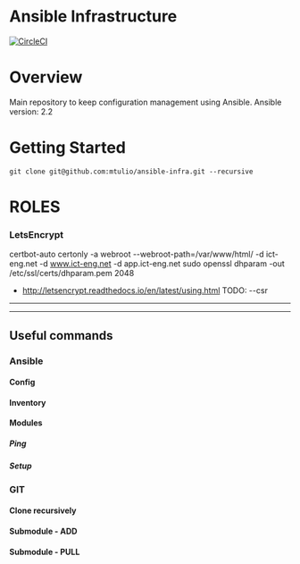 Ansible Infrastructure
======================

[![CircleCI](https://circleci.com/gh/mtulio/ansible-infra.svg?style=svg)](https://circleci.com/gh/mtulio/ansible-infra)


Overview
========

Main repository to keep configuration management using Ansible.
Ansible version: 2.2


Getting Started
===============

`git clone git@github.com:mtulio/ansible-infra.git --recursive`


ROLES
=====

### LetsEncrypt

certbot-auto certonly -a webroot --webroot-path=/var/www/html/ -d ict-eng.net  -d www.ict-eng.net -d app.ict-eng.net
sudo openssl dhparam -out /etc/ssl/certs/dhparam.pem 2048

* http://letsencrypt.readthedocs.io/en/latest/using.html
TODO: --csr

---
---

## Useful commands

### Ansible

#### Config

#### Inventory

#### Modules

##### Ping

##### Setup

### GIT

#### Clone recursively 

#### Submodule - ADD

#### Submodule - PULL


